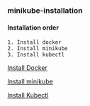 ### minikube-installation

#### Installation order
    1. Install docker
    2. Install minikube
    3. Install kubectl 



[Install Docker](https://docs.docker.com/engine/install/)

[Install minikube](https://minikube.sigs.k8s.io/docs/start/?arch=%2Flinux%2Fx86-64%2Fstable%2Fbinary+download)

[Install Kubectl](https://kubernetes.io/docs/tasks/tools/install-kubectl-linux/)
